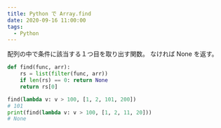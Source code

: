 ```yaml
---
title: Python で Array.find
date: 2020-09-16 11:00:00
tags:
  - Python
---
```


配列の中で条件に該当する１つ目を取り出す関数。
なければ None を返す。

```py
def find(func, arr):
    rs = list(filter(func, arr))
    if len(rs) == 0: return None
    return rs[0]
```

```py
find(lambda v: v > 100, [1, 2, 101, 200])
# 101
print(find(lambda v: v > 100, [1, 2, 11, 20]))
# None
```
